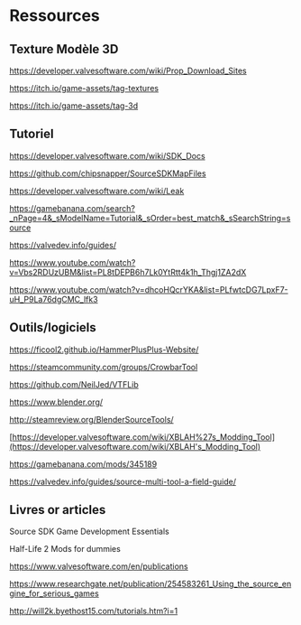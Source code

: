 # Ressources

## Texture Modèle 3D

<https://developer.valvesoftware.com/wiki/Prop_Download_Sites>

<https://itch.io/game-assets/tag-textures>

<https://itch.io/game-assets/tag-3d>

## Tutoriel

<https://developer.valvesoftware.com/wiki/SDK_Docs>

<https://github.com/chipsnapper/SourceSDKMapFiles>

<https://developer.valvesoftware.com/wiki/Leak>

<https://gamebanana.com/search?_nPage=4&_sModelName=Tutorial&_sOrder=best_match&_sSearchString=source>

<https://valvedev.info/guides/>

<https://www.youtube.com/watch?v=Vbs2RDUzUBM&list=PL8tDEPB6h7Lk0YtRtt4k1h_Thgj1ZA2dX>

<https://www.youtube.com/watch?v=dhcoHQcrYKA&list=PLfwtcDG7LpxF7-uH_P9La76dgCMC_lfk3>


## Outils/logiciels

<https://ficool2.github.io/HammerPlusPlus-Website/>

<https://steamcommunity.com/groups/CrowbarTool>

<https://github.com/NeilJed/VTFLib>

<https://www.blender.org/>

<http://steamreview.org/BlenderSourceTools/>

[https://developer.valvesoftware.com/wiki/XBLAH%27s_Modding_Tool](https://developer.valvesoftware.com/wiki/XBLAH's_Modding_Tool)

<https://gamebanana.com/mods/345189>

<https://valvedev.info/guides/source-multi-tool-a-field-guide/>

## Livres or articles

Source SDK Game Development Essentials

Half-Life 2 Mods for dummies

https://www.valvesoftware.com/en/publications

https://www.researchgate.net/publication/254583261_Using_the_source_engine_for_serious_games

<http://will2k.byethost15.com/tutorials.htm?i=1>


<div style="page-break-after: always"></div>